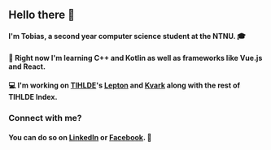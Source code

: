 ## Hello there 👋
#### I'm Tobias, a second year computer science student at the NTNU. 🎓
#### 🌱 Right now I'm learning C++ and Kotlin as well as frameworks like Vue.js and React.
#### 💻 I'm working on [TIHLDE](https://tihlde.org)'s [Lepton](https://github.com/tihlde/Lepton) and [Kvark](https://github.com/tihlde/Kvark) along with the rest of TIHLDE Index.

### Connect with me?
#### You can do so on [LinkedIn](https://linkedin.com/in/tobias-rodahl-thingnes) or [Facebook](https://www.facebook.com/tobias.rodahl.thingnes/). 📱
